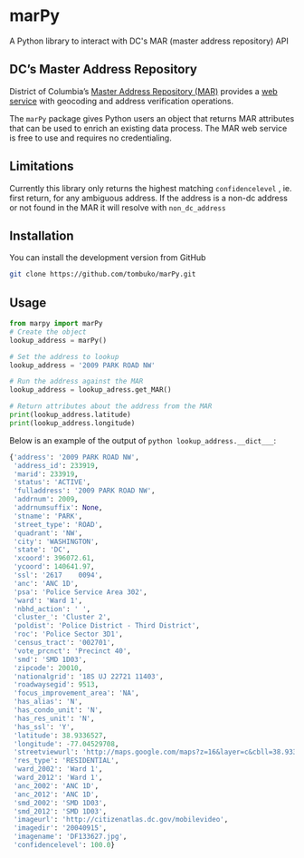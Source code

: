 # marPy
A Python library to interact with DC's MAR (master address repository) API

## DC’s Master Address Repository

District of Columbia’s [Master Address Repository
(MAR)](https://dcatlas.dcgis.dc.gov/mar/) provides a [web
service](https://opendata.dc.gov/pages/mar-webservices) with geocoding
and address verification operations. 

The `marPy` package gives Python users an object that returns MAR attributes
that can be used to enrich an existing data process.
The MAR web service is free to use and requires no credentialing.


## Limitations

Currently this library only returns the highest matching `confidencelevel` , ie. first return, for any ambiguous address. If the address is a non-dc address or not found in the MAR it will resolve with `non_dc_address`

## Installation

You can install the development version from GitHub

``` sh
git clone https://github.com/tombuko/marPy.git
```

## Usage

``` python
from marpy import marPy
# Create the object
lookup_address = marPy()

# Set the address to lookup
lookup_address = '2009 PARK ROAD NW'

# Run the address against the MAR
lookup_address = lookup_adress.get_MAR()

# Return attributes about the address from the MAR
print(lookup_address.latitude)
print(lookup_address.longitude)

```

Below is an example of the output of ```python lookup_address.__dict___```:

``` python
{'address': '2009 PARK ROAD NW',
 'address_id': 233919,
 'marid': 233919,
 'status': 'ACTIVE',
 'fulladdress': '2009 PARK ROAD NW',
 'addrnum': 2009,
 'addrnumsuffix': None,
 'stname': 'PARK',
 'street_type': 'ROAD',
 'quadrant': 'NW',
 'city': 'WASHINGTON',
 'state': 'DC',
 'xcoord': 396072.61,
 'ycoord': 140641.97,
 'ssl': '2617    0094',
 'anc': 'ANC 1D',
 'psa': 'Police Service Area 302',
 'ward': 'Ward 1',
 'nbhd_action': ' ',
 'cluster_': 'Cluster 2',
 'poldist': 'Police District - Third District',
 'roc': 'Police Sector 3D1',
 'census_tract': '002701',
 'vote_prcnct': 'Precinct 40',
 'smd': 'SMD 1D03',
 'zipcode': 20010,
 'nationalgrid': '18S UJ 22721 11403',
 'roadwaysegid': 9513,
 'focus_improvement_area': 'NA',
 'has_alias': 'N',
 'has_condo_unit': 'N',
 'has_res_unit': 'N',
 'has_ssl': 'Y',
 'latitude': 38.9336527,
 'longitude': -77.04529708,
 'streetviewurl': 'http://maps.google.com/maps?z=16&layer=c&cbll=38.9336527,-77.04529708&cbp=11,83.2110528557177,,0,2.09',
 'res_type': 'RESIDENTIAL',
 'ward_2002': 'Ward 1',
 'ward_2012': 'Ward 1',
 'anc_2002': 'ANC 1D',
 'anc_2012': 'ANC 1D',
 'smd_2002': 'SMD 1D03',
 'smd_2012': 'SMD 1D03',
 'imageurl': 'http://citizenatlas.dc.gov/mobilevideo',
 'imagedir': '20040915',
 'imagename': 'DF133627.jpg',
 'confidencelevel': 100.0}
```
